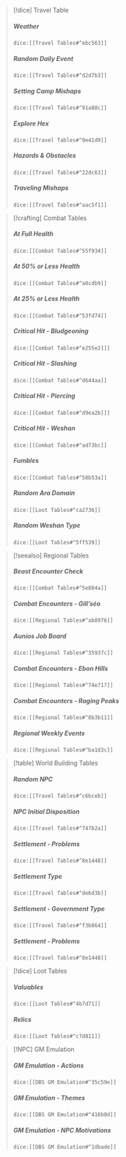> [!dice] Travel Table
> ##### Weather
>`dice:[[Travel Tables#^ebc563]]`
>
>##### Random Daily Event
>`dice:[[Travel Tables#^d2d7b3]]`
>
>#####  Setting Camp Mishaps
>`dice:[[Travel Tables#^91a88c]]`
>
>#####  Explore Hex
>`dice:[[Travel Tables#^9e41d9]]`
>
>#####  Hazards & Obstacles
>`dice:[[Travel Tables#^22dc63]]`
>
>##### Traveling Mishaps
>`dice:[[Travel Tables#^aac5f1]]`
>

>[!crafting] Combat Tables
>##### At Full Health
>`dice:[[Combat Tables#^55f934]]`
>
>##### At 50% or Less Health
>`dice:[[Combat Tables#^a0cdb9]]`
>
>##### At 25% or Less Health
>`dice:[[Combat Tables#^53fd74]]`
>
>##### Critical Hit - Bludgeoning
>`dice:[[Combat Tables#^e255e2]]]`
>
>##### Critical Hit - Slashing
>`dice:[[Combat Tables#^d644aa]]`
>
>##### Critical Hit - Piercing
>`dice:[[Combat Tables#^d9ea2b]]]`
>
>##### Critical Hit - Weshan
>`dice:[[Combat Tables#^ad73bc]]`
>
>##### Fumbles
>`dice:[[Combat Tables#^58b53a]]`
>
>##### Random Ara Domain
>`dice:[[Loot Tables#^ca2736]]`
>
>##### Random Weshan Type
>`dice:[[Loot Tables#^5ff539]]`

>[!seealso] Regional Tables
>##### Beast Encounter Check
>`dice:[[Combat Tables#^5e804a]]`
>
>##### Combat Encounters - Gill’séo
>`dice:[[Regional Tables#^ab8976]]`
>
>##### Aunios Job Board
>`dice:[[Regional Tables#^35937c]]`
>
>##### Combat Encounters - Ebon Hills
>`dice:[[Regional Tables#^74e717]]`
>
>##### Combat Encounters - Raging Peaks
>`dice:[[Regional Tables#^8b3b11]]`
>
>##### Regional Weekly Events
>`dice:[[Regional Tables#^ba1d3c]]`

> [!table] World Building Tables
>##### Random NPC
>`dice:[[Travel Tables#^c6bceb]]`
>
>##### NPC Initial Disposition
>`dice:[[Travel Tables#^747b2a]]`
>
>##### Settlement - Problems
>`dice:[[Travel Tables#^8e1448]]`
>
>##### Settlement Type
>`dice:[[Travel Tables#^de6d3b]]`
>
>##### Settlement - Government Type
>`dice:[[Travel Tables#^f3b864]]`
>
>##### Settlement - Problems
>`dice:[[Travel Tables#^8e1448]]`


>[!dice] Loot Tables
>##### Valuables
>`dice:[[Loot Tables#^4b7d71]]`
>
>##### Relics
>`dice:[[Loot Tables#^c7d811]]`

>[!NPC] GM Emulation
>
>##### GM Emulation - Actions
>`dice:[[DBS GM Emulation#^35c59e]]`
>
>##### GM Emulation - Themes
>`dice:[[DBS GM Emulation#^416b0d]]`
>
>##### GM Emulation - NPC Motivations
>`dice:[[DBS GM Emulation#^1dbade]]`
>
